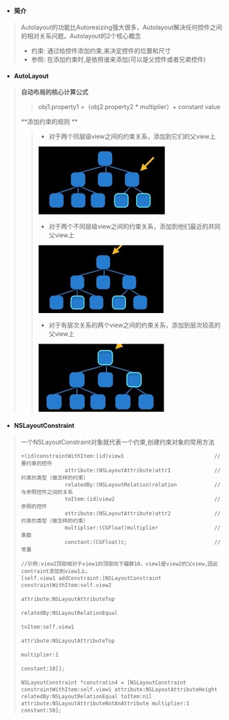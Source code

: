* #### 简介

> Autolayout的功能比Autoresizing强大很多，Autolayout解决任何控件之间的相对关系问题。Autolayout的2个核心概念
>
> * 约束: 通过给控件添加约束,来决定控件的位置和尺寸
> * 参照: 在添加约束时,是依照谁来添加\(可以是父控件或者兄弟控件\)

* #### AutoLayout

> **自动布局的核心计算公式**
>
> > obj1.property1 =（obj2.property2 \* multiplier）+ constant value
>
> **添加约束的规则  **
>
> > * 对于两个同层级view之间的约束关系，添加到它们的父view上
> >
> > ![](/assets/image8.jpeg)
> >
> > * 对于两个不同层级view之间的约束关系，添加到他们最近的共同父view上
> >
> > ![](/assets/image9.jpeg)
> >
> > * 对于有层次关系的两个view之间的约束关系，添加到层次较高的父view上
> >
> > ![](/assets/image10.jpeg)

* #### NSLayoutConstraint

> 一个NSLayoutConstraint对象就代表一个约束,创建约束对象的常用方法
>
> ```
> +(id)constraintWithItem:(id)view1                             //要约束的控件
>               attribute:(NSLayoutAttribute)attr1              //约束的类型（做怎样的约束）
>               relatedBy:(NSLayoutRelation)relation            //与参照控件之间的关系  
>               toItem:(id)view2                                //参照的控件
>               attribute:(NSLayoutAttribute)attr2              //约束的类型（做怎样的约束）
>               multiplier:(CGFloat)multiplier                  //乘数
>               constant:(CGFloat)c;                            //常量
>
> //示例:view2顶部相对于view1的顶部向下偏移10，view1是view2的父view,因此contraint添加到view1上。
> [self.view1 addConstraint:[NSLayoutConstraint constraintWithItem:self.view2
>                                                        attribute:NSLayoutAttributeTop
>                                                        relatedBy:NSLayoutRelationEqual
>                                                           toItem:self.view1
>                                                        attribute:NSLayoutAttributeTop
>                                                       multiplier:1
>                                                         constant:10]];
>                                                         
> NSLayoutConstraint *constratin4 = [NSLayoutConstraint constraintWithItem:self.view1 attribute:NSLayoutAttributeHeight relatedBy:NSLayoutRelationEqual toItem:nil attribute:NSLayoutAttributeNotAnAttribute multiplier:1 constant:50];
> ```



